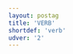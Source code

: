 ```yaml
---
layout: postag
title: 'VERB'
shortdef: 'verb'
udver: '2'
---
```

<!-- Interlanguage links updated Út zář 29 20:23:04 CEST 2020 -->
